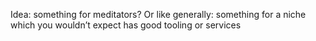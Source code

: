Idea: something for meditators? Or like generally: something for a niche which you wouldn’t expect has good tooling or services
